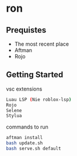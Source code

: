 # ron

## Prequistes
- The most recent place
- Aftman
- Rojo

## Getting Started

vsc extensions
```bash
Luau LSP (Nie roblox-lsp)
Rojo
Selene
Stylua
```

commands to run
```bash
aftman install
bash update.sh
bash serve.sh default
```